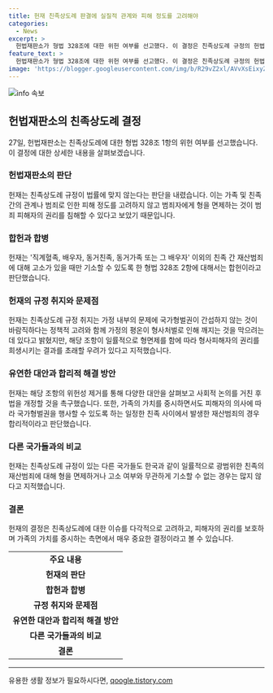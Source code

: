 ```yaml
---
title: 헌재 친족상도례 판결에 실질적 관계와 피해 정도를 고려해야
categories:
  - News
excerpt: >
  헌법재판소가 형법 328조에 대한 위헌 여부를 선고했다. 이 결정은 친족상도례 규정의 헌법위배 여부를 확인한 것으로, 해당 규정은 헌법에 부합하지 않는다는 결론이 나왔다. 헌재는 친족상도례의 필요성을 인정하면서도, 실질적 관계를 고려하지 않고 범죄자를 일률적으로 면제하는 것은 문제가 있다며 해당 규정의 일부를 중지하고 개정을 권고했다. 또한, 재산범죄에 대한 친족상도례가 피해자의 권리를 침해할 수 있다는 점과 범죄 경중을 고려하지 않는다는 문제를 지적했다. 이에 대해 헌재는 다양한 대안을 고려하고 법을 개정할 것을 권고했다.
feature_text: >
  헌법재판소가 형법 328조에 대한 위헌 여부를 선고했다. 이 결정은 친족상도례 규정의 헌법위배 여부를 확인한 것으로, 해당 규정은 헌법에 부합하지 않는다는 결론이 나왔다. 헌재는 친족상도례의 필요성을 인정하면서도, 실질적 관계를 고려하지 않고 범죄자를 일률적으로 면제하는 것은 문제가 있다며 해당 규정의 일부를 중지하고 개정을 권고했다. 또한, 재산범죄에 대한 친족상도례가 피해자의 권리를 침해할 수 있다는 점과 범죄 경중을 고려하지 않는다는 문제를 지적했다. 이에 대해 헌재는 다양한 대안을 고려하고 법을 개정할 것을 권고했다.
image: 'https://blogger.googleusercontent.com/img/b/R29vZ2xl/AVvXsEixyZcFfHzMRdzZMjFBmAUKJYCLCGyLL1o632UiGVXcaFdKo_bkvkuCioo0uUKlGfBVcT3P84aROyZIXSBEx3Aw5nCQ3pTgDom1WDC4m8eifvWiAmWEEVb4x6G_l8C0QH225ldMjyaFvpxGEBGNO37VmDTDMHGhJPq73UglMfDca1-0aw/s1600/blogspot.png'
---
```


<p><img src="https://blogger.googleusercontent.com/img/b/R29vZ2xl/AVvXsEixyZcFfHzMRdzZMjFBmAUKJYCLCGyLL1o632UiGVXcaFdKo_bkvkuCioo0uUKlGfBVcT3P84aROyZIXSBEx3Aw5nCQ3pTgDom1WDC4m8eifvWiAmWEEVb4x6G_l8C0QH225ldMjyaFvpxGEBGNO37VmDTDMHGhJPq73UglMfDca1-0aw/s1600/blogspot.png" alt="info 속보" /></p>

<h2 data-ke-size="size26">헌법재판소의 친족상도례 결정</h2>

<p data-ke-size="size16">27일, 헌법재판소는 친족상도례에 대한 형법 328조 1항의 위헌 여부를 선고했습니다. 이 결정에 대한 상세한 내용을 살펴보겠습니다.</p>

<h3>헌법재판소의 판단</h3>

<p data-ke-size="size16">헌재는 친족상도례 규정이 법률에 맞지 않는다는 판단을 내렸습니다. 이는 가족 및 친족 간의 관계나 범죄로 인한 피해 정도를 고려하지 않고 범죄자에게 형을 면제하는 것이 범죄 피해자의 권리를 침해할 수 있다고 보았기 때문입니다.</p>

<h3>합헌과 합병</h3>

<p data-ke-size="size16">헌재는 '직계혈족, 배우자, 동거친족, 동거가족 또는 그 배우자' 이외의 친족 간 재산범죄에 대해 고소가 있을 때만 기소할 수 있도록 한 형법 328조 2항에 대해서는 합헌이라고 판단했습니다.</p>

<h3>헌재의 규정 취지와 문제점</h3>

<p data-ke-size="size16">헌재는 친족상도례 규정 취지는 가정 내부의 문제에 국가형벌권이 간섭하지 않는 것이 바람직하다는 정책적 고려와 함께 가정의 평온이 형사처벌로 인해 깨지는 것을 막으려는 데 있다고 밝혔지만, 해당 조항이 일률적으로 형면제를 함에 따라 형사피해자의 권리를 희생시키는 결과를 초래할 우려가 있다고 지적했습니다.</p>

<h3>유연한 대안과 합리적 해결 방안</h3>

<p data-ke-size="size16">헌재는 해당 조항의 위헌성 제거를 통해 다양한 대안을 살펴보고 사회적 논의를 거친 후 법을 개정할 것을 촉구했습니다. 또한, 가족의 가치를 중시하면서도 피해자의 의사에 따라 국가형벌권을 행사할 수 있도록 하는 일정한 친족 사이에서 발생한 재산범죄의 경우 합리적이라고 판단했습니다.</p>

<h3>다른 국가들과의 비교</h3>

<p data-ke-size="size16">헌재는 친족상도례 규정이 있는 다른 국가들도 한국과 같이 일률적으로 광범위한 친족의 재산범죄에 대해 형을 면제하거나 고소 여부와 무관하게 기소할 수 없는 경우는 많지 않다고 지적했습니다.</p>

<h3>결론</h3>

<p data-ke-size="size16">헌재의 결정은 친족상도례에 대한 이슈를 다각적으로 고려하고, 피해자의 권리를 보호하며 가족의 가치를 중시하는 측면에서 매우 중요한 결정이라고 볼 수 있습니다.</p>

<table>
    <tr>
        <td style="text-align: center; height: 17px;"><b>주요 내용</b></td>
    </tr>
    <tr>
        <td style="text-align: center; height: 17px;"><b>헌재의 판단</b></td>
    </tr>
    <tr>
        <td style="text-align: center; height: 17px;"><b>합헌과 합병</b></td>
    </tr>
    <tr>
        <td style="text-align: center; height: 17px;"><b>규정 취지와 문제점</b></td>
    </tr>
    <tr>
        <td style="text-align: center; height: 17px;"><b>유연한 대안과 합리적 해결 방안</b></td>
    </tr>
    <tr>
        <td style="text-align: center; height: 17px;"><b>다른 국가들과의 비교</b></td>
    </tr>
    <tr>
        <td style="text-align: center; height: 17px;"><b>결론</b></td>
    </tr>
</table>

<p><hr></p>
유용한 생활 정보가 필요하시다면, <a href="https://qoogle.tistory.com" rel="dofollow">qoogle.tistory.com</a>


